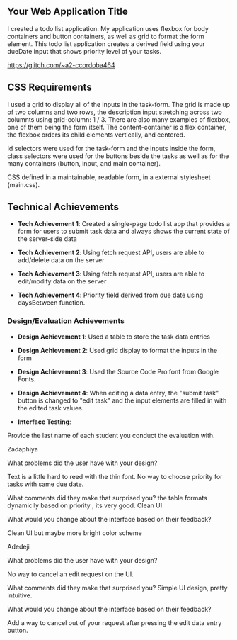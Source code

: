 ## Your Web Application Title

I created a todo list application. My application uses flexbox for body containers and button containers, as well as grid to format the form element. This todo list application creates a derived field using your dueDate input that shows priority level of your tasks.

https://glitch.com/~a2-ccordoba464

## CSS Requirements

I used a grid to display all of the inputs in the task-form. The grid is made up of two columns and two rows, the description input stretching across two columnts using grid-column: 1 / 3. There are also many examples of flexbox, one of them being the form itself. The content-container is a flex container, the flexbox orders its child elements vertically, and centered.

Id selectors were used for the task-form and the inputs inside the form, class selectors were used for the buttons beside the tasks as well as for the many containers (button, input, and main container).

CSS defined in a maintainable, readable form, in a external stylesheet (main.css).

## Technical Achievements

- **Tech Achievement 1**: Created a single-page todo list app that provides a form for users to submit task data and always shows the current state of the server-side data

- **Tech Achievement 2**: Using fetch request API, users are able to add/delete data on the server

- **Tech Achievement 3**: Using fetch request API, users are able to edit/modify data on the server

- **Tech Achievement 4**: Priority field derived from due date using daysBetween function.

### Design/Evaluation Achievements

- **Design Achievement 1**: Used a table to store the task data entries

- **Design Achievement 2**: Used grid display to format the inputs in the form

- **Design Achievement 3**: Used the Source Code Pro font from Google Fonts.

- **Design Achievement 4**: When editing a data entry, the "submit task" button is changed to "edit task" and the input elements are filled in with the edited task values.

- **Interface Testing**:

Provide the last name of each student you conduct the evaluation with.

Zadaphiya

What problems did the user have with your design?

Text is a little hard to reed with the thin font.
No way to choose priority for tasks with same due date.

What comments did they make that surprised you?
the table formats dynamiclly based on priority , its very good.
Clean UI

What would you change about the interface based on their feedback?

Clean UI but maybe more bright color scheme

Adedeji

What problems did the user have with your design?

No way to cancel an edit request on the UI.

What comments did they make that surprised you?
Simple UI design, pretty intuitive.

What would you change about the interface based on their feedback?

Add a way to cancel out of your request after pressing the edit data entry button.
